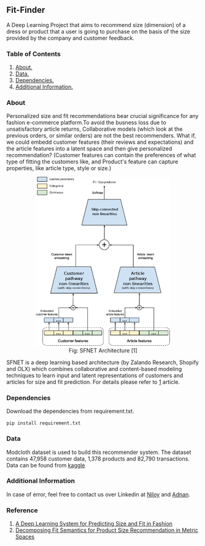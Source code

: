 ## Fit-Finder

A Deep Learning Project that aims to recommend size (dimension) of a dress or product that a user is going to purchase on the basis of the size provided by the company and customer feedback.


### Table of Contents
1. [ About. ](#about)
2. [ Data. ](#data)
3. [ Dependencies. ](#dependencies)
4. [ Additional Information. ](#info)


<a name="about"></a>
### About
Personalized size and fit recommendations bear crucial significance for any fashion e-commerce platform.To avoid the busness loss due to unsatisfactory article returns, Collaborative models (which look at the previous orders, or similar orders) are not the best recommenders. What if, we could embedd customer features (their reviews and expectations) and the article features into a latent space and then give personalized recommendation? 
(Customer features can contain the preferences of what type of fitting the customers like, and Product's feature can capture properties, like article type, style or size.)


<p align="center">
  <img src="https://github.com/Niloy-Chakraborty/Fit-Finder/blob/main/SFNET_architecture.png" width="350" title="SFNET">
  <br/>
  Fig: SFNET Architecture [1]
</p>

SFNET is a deep learning based architecture (by Zalando Research, Shopify and OLX) which combines collaborative and content-based modeling techniques to learn input and latent representations of customers
and articles for size and fit prediction. For details please refer to [1](#1) article.


<a name="Dependencies"></a>
### Dependencies
Download the dependencies from requirement.txt.
```
pip install requirement.txt
```

<a name="data"></a>
### Data 
Modcloth dataset is used to build this recommender system. The dataset contains 47,958 customer data, 1,378 products and 82,790 transactions.
Data can be found from [kaggle](https://www.kaggle.com/rmisra/clothing-fit-dataset-for-size-recommendation)

<a name="info"></a>
### Additional Information
In case of error, feel free to contact us over Linkedin at [Niloy](https://www.linkedin.com/in/niloy-chakraborty/) and [Adnan](https://www.linkedin.com/in/adnan-karol-aa1666179/).

### Reference
1. [A Deep Learning System for Predicting Size and Fit in Fashion](https://arxiv.org/pdf/1907.09844.pdf)
2. [Decomposing Fit Semantics for Product Size Recommendation in Metric Spaces](http://cseweb.ucsd.edu/~jmcauley/pdfs/recsys18e.pdf)

